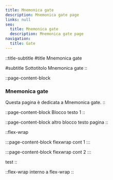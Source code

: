 ```yaml
---
title: Mnemonica gate
description: Mnemonica gate page
links: null
seo:
  title: Mnemonica gate
  description: Mnemonica gate page
navigation:
  title: Gate
---
```


::title-subtitle
#title
Mnemonica gate

#subtitle
Sottotitolo Mnemonica gate
::

::page-content-block
### Mnemonica gate

Questa pagina è dedicata a Mnemonica gate.
::

::page-content-block
Blocco testo 1
::

::page-content-block
altro blocco testo pagina
::

::flex-wrap

  :::page-content-block
  flexwrap cont 1
  :::

  :::page-content-block
  flexwrap cont 2
  :::

test
::

::flex-wrap
interno a flex-wrap
::